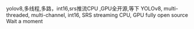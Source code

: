 yolov8,多线程,多路，int16,srs推流CPU ,GPU全开源,等下
YOLOv8, multi-threaded, multi-channel, int16, SRS streaming CPU, GPU fully open source Wait a moment

